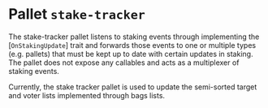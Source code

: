 # Pallet `stake-tracker`

The stake-tracker pallet listens to staking events through implementing the
[`OnStakingUpdate`] trait and forwards those events to one or multiple types (e.g. pallets) that
must be kept up to date with certain updates in staking. The pallet does not expose any
callables and acts as a multiplexer of staking events.

 Currently, the stake tracker pallet is used to update the semi-sorted target and voter lists
 implemented through bags lists.
